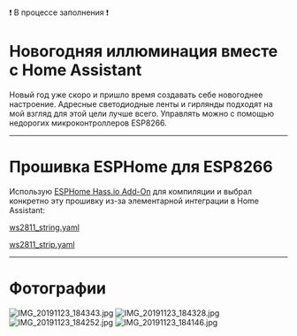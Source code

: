 :exclamation: В процессе заполнения :exclamation:

# Новогодняя иллюминация вместе с Home Assistant

Новый год уже скоро и пришло время создавать себе новогоднее настроение. Адресные светодиодные ленты и гирлянды подходят на мой взгляд для этой цели лучше всего. Управлять можно с помощью недорогих микроконтроллеров ESP8266.

______________

# Прошивка ESPHome для ESP8266
Использую [ESPHome Hass.io Add-On](https://github.com/esphome/hassio) для компиляции и выбрал конкретно эту прошивку из-за элементарной интеграции в Home Assistant:

[ws2811_string.yaml](ws2811_string.yaml)

[ws2811_strip.yaml](ws2811_strip.yaml)

______________

# Фотографии
![IMG_20191123_184343.jpg](IMG_20191123_184343.jpg)
![IMG_20191123_184328.jpg](IMG_20191123_184328.jpg)
![IMG_20191123_184252.jpg](IMG_20191123_184252.jpg)
![IMG_20191123_184146.jpg](IMG_20191123_184146.jpg)
